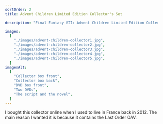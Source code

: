 ```yaml
---
sortOrder: 2
title: Advent Children Limited Edition Collector's Set

description: "Final Fantasy VII: Advent Children Limited Edition Collector's Set"

images:
  [
    "./images/advent-children-collector1.jpg",
    "./images/advent-children-collector2.jpg",
    "./images/advent-children-collector3.jpg",
    "./images/advent-children-collector4.jpg",
    "./images/advent-children-collector5.jpg",
  ]
imagesAlt:
  [
    "Collector box front",
    "Collector box back",
    "DVD box front",
    "Two DVDs",
    "The script and the novel",
  ]
---
```


I bought this collector online when I used to live in France back in 2012. The main reason I wanted it is because it contains the Last Order OAV.
